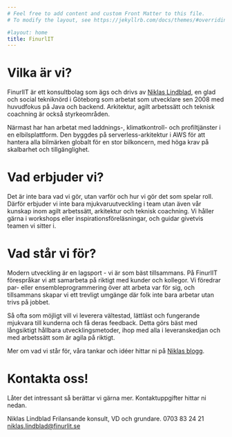 ```yaml
---
# Feel free to add content and custom Front Matter to this file.
# To modify the layout, see https://jekyllrb.com/docs/themes/#overriding-theme-defaults

#layout: home
title: FinurlIT
---
```


# Vilka är vi?

FinurlIT är ett konsultbolag som ägs och drivs av [Niklas Lindblad](https://www.linkedin.com/in/niklaslindblad/), en glad och social tekniknörd i Göteborg som arbetat som utvecklare sen 2008 med huvudfokus på Java och backend. Arkitektur, agilt arbetssätt och teknisk coachning är också styrkeområden.

Närmast har han arbetat med laddnings-, klimatkontroll- och profiltjänster i en elbilsplattform. Den byggdes på serverless-arkitektur i AWS för att hantera alla bilmärken globalt för en stor bilkoncern, med höga krav på skalbarhet och tillgänglighet.

# Vad erbjuder vi?

Det är inte bara vad vi gör, utan varför och hur vi gör det som spelar roll. Därför erbjuder vi inte bara mjukvaruutveckling i team utan även vår kunskap inom agilt arbetssätt, arkitektur och teknisk coachning. Vi håller gärna i workshops eller inspirationsföreläsningar, och guidar givetvis teamen vi sitter i.

# Vad står vi för?

Modern utveckling är en lagsport - vi är som bäst tillsammans. På FinurlIT förespråkar vi att samarbeta på riktigt med kunder och kollegor. Vi föredrar par- eller ensembleprogrammering över att arbeta var för sig, och tillsammans skapar vi ett trevligt umgänge där folk inte bara arbetar utan trivs på jobbet.

Så ofta som möjligt vill vi leverera vältestad, lättläst och fungerande mjukvara till kunderna och få deras feedback. Detta görs bäst med långsiktigt hållbara utvecklingsmetoder, ihop med alla i leveranskedjan och med arbetssätt som är agila på riktigt. 

Mer om vad vi står för, våra tankar och idéer hittar ni på [Niklas blogg](https://blog.niklaslindblad.com/).

# Kontakta oss!

Låter det intressant så berättar vi gärna mer. Kontaktuppgifter hittar ni nedan.

Niklas Lindblad
Frilansande konsult, VD och grundare.
0703 83 24 21
niklas.lindblad@finurlit.se
